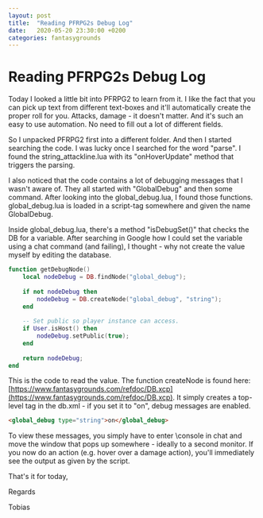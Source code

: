 ```yaml
---
layout: post
title:  "Reading PFRPG2s Debug Log"
date:   2020-05-20 23:30:00 +0200
categories: fantasygrounds
---
```


# Reading PFRPG2s Debug Log

Today I looked a little bit into PFRPG2 to learn from it. I like the fact that
you can pick up text from different text-boxes and it'll automatically create
the proper roll for you. Attacks, damage - it doesn't matter. And it's such an
easy to use automation. No need to fill out a lot of different fields.

So I unpacked PFRPG2 first into a different folder. And then I started searching
the code. I was lucky once I searched for the word "parse". I found the
string_attackline.lua with its "onHoverUpdate" method that triggers the parsing.

I also noticed that the code contains a lot of debugging messages that I wasn't
aware of. They all started with "GlobalDebug" and then some command. After looking
into the global_debug.lua, I found those functions. global_debug.lua is loaded
in a script-tag somewhere and given the name GlobalDebug.

Inside global_debug.lua, there's a method "isDebugSet()" that checks the DB for
a variable. After searching in Google how I could set the variable using a
chat command (and failing), I thought - why not create the value myself by editing
the database.

```lua
function getDebugNode()
	local nodeDebug = DB.findNode("global_debug");
	
	if not nodeDebug then
		nodeDebug = DB.createNode("global_debug", "string");
	end
	
	-- Set public so player instance can access.
	if User.isHost() then
		nodeDebug.setPublic(true);
	end
	
	return nodeDebug;
end
```

This is the code to read the value. The function createNode is found here:
[https://www.fantasygrounds.com/refdoc/DB.xcp](https://www.fantasygrounds.com/refdoc/DB.xcp).
 It simply creates a top-level tag in the db.xml - if you set it to "on", debug
 messages are enabled.

```html
<global_debug type="string">on</global_debug>
```

To view these messages, you simply have to enter \console in chat and move the
window that pops up somewhere - ideally to a second monitor. If you now do an
action (e.g. hover over a damage action), you'll immediately see the output as
given by the script.

That's it for today,

Regards

Tobias
